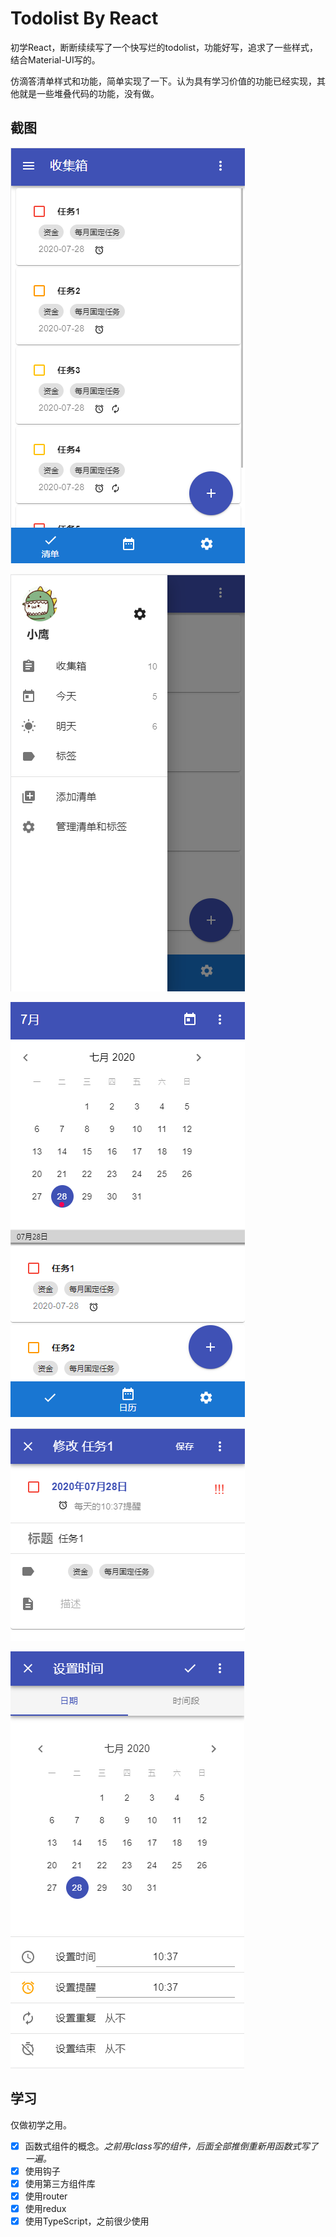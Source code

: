 # Todolist By React

初学React，断断续续写了一个快写烂的todolist，功能好写，追求了一些样式，结合Material-UI写的。

仿滴答清单样式和功能，简单实现了一下。认为具有学习价值的功能已经实现，其他就是一些堆叠代码的功能，没有做。

## 截图

![home](./pic/home.png)

![drawer](./pic/drawer.png)

![calendar](./pic/calendar.png)

![modify](./pic/modify.png)

![settime](./pic/settime.png)

## 学习

仅做初学之用。

- [x] 函数式组件的概念。*之前用class写的组件，后面全部推倒重新用函数式写了一遍。*
- [x] 使用钩子
- [x] 使用第三方组件库
- [x] 使用router
- [x] 使用redux
- [x] 使用TypeScript，之前很少使用
